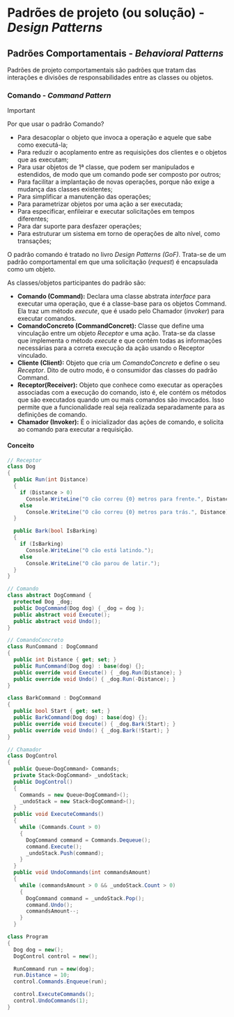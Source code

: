 # Padrões de projeto (ou solução) - _Design Patterns_

## Padrões Comportamentais - _Behavioral Patterns_

Padrões de projeto comportamentais são padrões que tratam das interações e divisões de responsabilidades entre as classes ou objetos.

### Comando - _Command Pattern_

> [!IMPORTANT]
> Por que usar o padrão Comando?
> - Para desacoplar o objeto que invoca a operação e aquele que sabe como executá-la;
> - Para reduzir o acoplamento entre as requisições dos clientes e o objetos que as executam;
> - Para usar objetos de 1ª classe, que podem ser manipulados e estendidos, de modo que um comando pode ser composto por outros;
> - Para facilitar a implantação de novas operações, porque não exige a mudança das classes existentes;
> - Para simplificar a manutenção das operações;
> - Para parametrizar objetos por uma ação a ser executada;
> - Para especificar, enfileirar e executar solicitações em tempos diferentes;
> - Para dar suporte para desfazer operações;
> - Para estruturar um sistema em torno de operações de alto nível, como transações;

O padrão comando é tratado no livro _Design Patterns (GoF)_.
Trata-se de um padrão comportamental em que uma solicitação (_request_) é encapsulada como um objeto.

As classes/objetos participantes do padrão são:
- **Comando (Command):** Declara uma classe abstrata _interface_ para executar uma operação, que é a classe-base para os objetos Command. Ela traz um método _execute_, que é usado pelo Chamador (_invoker_) para executar comandos.
- **ComandoConcreto (CommandConcret):** Classe que define uma vinculação entre um objeto _Receptor_ e uma ação. Trata-se da classe que implementa o método _execute_ e que contém todas as informações necessárias para a correta execução da ação usando o Receptor vinculado.
- **Cliente (Client):** Objeto que cria um _ComandoConcreto_ e define o seu _Receptor_. Dito de outro modo, é o consumidor das classes do padrão Command.
- **Receptor(Receiver):** Objeto que conhece como executar as operações associadas com a execução do comando, isto é, ele contém os métodos que são executados quando um ou mais comandos são invocados. Isso permite que a funcionalidade real seja realizada separadamente para as definições de comando.
- **Chamador (Invoker):** É o inicializador das ações de comando, e solicita ao comando para executar a requisição.

#### Conceito
```csharp
// Receptor
class Dog
{
  public Run(int Distance)
  {
    if (Distance > 0)
      Console.WriteLine("O cão correu {0} metros para frente.", Distance);
    else
      Console.WriteLine("O cão correu {0} metros para trás.", Distance);
  }

  public Bark(bool IsBarking)
  {
    if (IsBarking)
      Console.WriteLine("O cão está latindo.");
    else
      Console.WriteLine("O cão parou de latir.");
  }
}

// Comando
class abstract DogCommand {
  protected Dog _dog;
  public DogCommand(Dog dog) { _dog = dog };
  public abstract void Execute();
  public abstract void Undo();
}

// ComandoConcreto
class RunCommand : DogCommand
{
  public int Distance { get; set; }
  public RunCommand(Dog dog) : base(dog) {};
  public override void Execute() { _dog.Run(Distance); }
  public override void Undo() { _dog.Run(-Distance); }
}

class BarkCommand : DogCommand
{
  public bool Start { get; set; }
  public BarkCommand(Dog dog) : base(dog) {};
  public override void Execute() { _dog.Bark(Start); }
  public override void Undo() { _dog.Bark(!Start); }
}

// Chamador
class DogControl
{
  public Queue<DogCommand> Commands;
  private Stack<DogCommand> _undoStack;
  public DogControl()
  {
    Commands = new Queue<DogCommand>();
    _undoStack = new Stack<DogCommand>();
  }
  public void ExecuteCommands()
  {
    while (Commands.Count > 0)
    {
      DogCommand command = Commands.Dequeue();
      command.Execute();
      _undoStack.Push(command);
    }
  }
  public void UndoCommands(int commandsAmount)
  {
    while (commandsAmount > 0 && _undoStack.Count > 0)
    {
      DogCommand command = _undoStack.Pop();
      command.Undo();
      commandsAmount--;
    }
  }

class Program
{
  Dog dog = new();
  DogControl control = new();

  RunCommand run = new(dog);
  run.Distance = 10;
  control.Commands.Enqueue(run);

  control.ExecuteCommands();
  control.UndoCommands(1);
}
```

